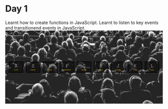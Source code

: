 # Day 1

Learnt how to create functions in JavaScript. Learnt to listen to key events and transitionend events in JavaScript.<br>
<img src = "JS_Drum_Kit.png">
